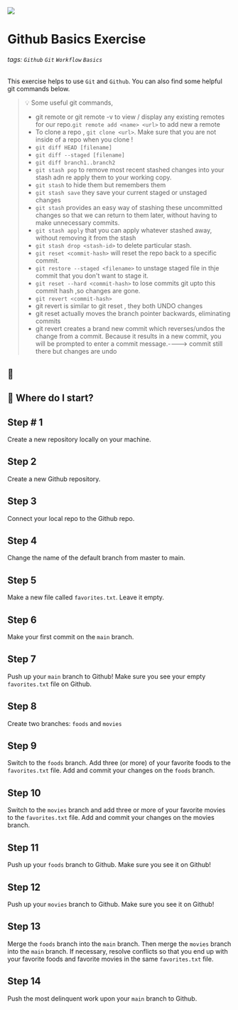 ![](https://i.imgur.com/5J85Qir.png)

# Github Basics Exercise

###### tags: `Github` `Git` `Workflow` `Basics`


This exercise helps to use `Git` and `Github`. You can also find some helpful git commands below.

> :bulb: Some useful git commands,
> 
>  * git remote or git remote -v to view / display any existing remotes for our repo.`git remote add <name> <url>` to add new a remote
>  * To clone a repo ,  `git clone <url>`. Make sure that you are not inside of a repo when you clone !
>  * `git diff HEAD [filename]`
>  * `git diff --staged [filename]`
>  * `git diff branch1..branch2`
>  *  `git stash pop` to remove most recent stashed changes into your stash adn re apply them to your working copy.
>  *  `git stash` to hide them but remembers them 
>  *  `git stash save`  they save your current staged or unstaged changes
>  *  `git stash` provides an easy  way of stashing these uncommitted changes so that we can return to them later, without having to make  unnecessary commits.
>  *  `git stash apply` that you can apply whatever stashed away, without removing it from the stash
>  *  `git stash drop <stash-id>` to delete particular stash.
>  *  `git reset <commit-hash>` will reset the repo back to a specific commit.
>  *  `git restore --staged <filename>` to unstage staged file in thje commit that you don't want to stage it.
>  *  `git reset --hard <commit-hash>` to lose commits git upto this commit hash ,so changes are gone.
>  *  `git revert <commit-hash>`
>  *  git revert is similar to git reset , they both UNDO changes
>  * git reset actually moves the branch pointer backwards, eliminating commits
>  * git revert creates a brand new commit which reverses/undos the change from a commit. Because it results in a new commit, you will be prompted to enter a commit message.----> commit still there but changes are undo


:rocket: 
---


## :memo: Where do I start?

## Step # 1
Create a new repository locally on your machine.
## Step 2
Create a new Github repository.
## Step 3
Connect your local repo to the Github repo.
## Step 4
Change the name of the default branch from master to main.
## Step 5
Make a new file called `favorites.txt`. Leave it empty. 
## Step 6
Make your first commit on the `main` branch. 
## Step 7
Push up your `main` branch to Github! Make sure you see your empty `favorites.txt` file on Github.
## Step 8
Create two branches: `foods` and `movies`
## Step 9 
Switch to the `foods` branch. Add three (or more) of your favorite foods to the `favorites.txt` file. Add and commit your changes on the `foods` branch.
## Step 10
Switch to the `movies` branch and add three or more of your favorite movies to the `favorites.txt` file. Add and commit your changes on the movies branch.
## Step 11
Push up your `foods` branch to Github. Make sure you see it on Github!
## Step 12
Push up your `movies` branch to Github. Make sure you see it on Github!
## Step 13
Merge the `foods` branch into the `main` branch. Then merge the `movies` branch into the `main` branch. If necessary, resolve conflicts so that you end up with your favorite foods and favorite movies in the same `favorites.txt` file. 
## Step 14
Push the most delinquent work upon your `main` branch to Github.